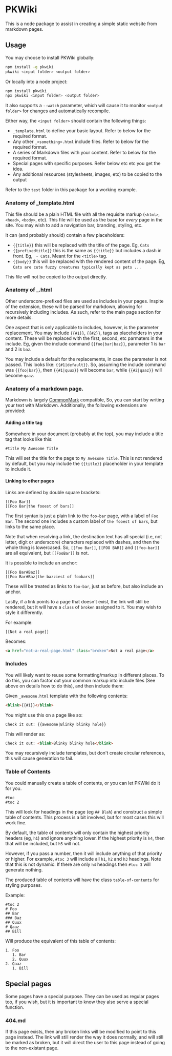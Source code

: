 # PKWiki

This is a node package to assist in creating a simple static website from markdown pages.

## Usage

You may choose to install PKWiki globally:

```bash
npm install -g pkwiki
pkwiki <input folder> <output folder>
```

Or locally into a node project:

```bash
npm install pkwiki
npx pkwiki <input folder> <output folder>
```

It also supports a `--watch` parameter, which will cause it to monitor `<output folder>`
for changes and automatically recompile.

Either way, the `<input folder>` should contain the following things:
* `_template.html` to define your basic layout. Refer to below for the required format.
* Any other `_<something>.html` include files. Refer to below for the required format.
* A series of Markdown files with your content. Refer to below for the required format.
* Special pages with specific purposes. Refer below etc etc you get the idea.
* Any additional resources (stylesheets, images, etc) to be copied to the output

Refer to the `test` folder in this package for a working example.

### Anatomy of _template.html
This file should be a plain HTML file with all the requisite markup (`<html>`, `<head>`, `<body>`, etc).
This file will be used as the base for _every_ page in the site. You may wish to add a navigation bar,
branding, styling, etc.

It can (and probably should) contain a few placeholders:
* `{{title}}` this will be replaced with the title of the page. Eg, `Cats`
* `{{prefixedtitle}}` this is the same as `{{title}}` but includes a dash in front. Eg, ` - Cats`. Meant for the `<title>` tag.
* `{{body}}` this will be replaced with the rendered content of the page. Eg, `Cats are cute fuzzy creatures typically kept as pets ...`

This file will not be copied to the output directly.

### Anatomy of _<something>.html
Other underscore-prefixed files are used as includes in your pages. Inspite of the extension, these
will be parsed for markdown, allowing for recursively including includes. As such, refer to the
main page section for more details.

One aspect that is only applicable to includes, however, is the parameter replacement. You may include
`{{#1}}`, `{{#2}}`, tags as placeholders in your content. These will be replaced with the first, second, etc
parmaters in the include. Eg, given the include command `{{foo|bar|baz}}`, parameter 1 is `bar` and 2 is `baz`.

You may include a default for the replacements, in case the parameter is not passed. This looks like: `{{#1|default}}`.
So, assuming the include command was `{{foo|bar}}`, then `{{#1|quux}}` will become `bar`, while `{{#2|qaaz}}` will
become `qaaz`.

### Anatomy of a markdown page.

Markdown is largely [CommonMark](https://spec.commonmark.org/) compatible, So, you can start by writing your
text with Markdown. Additionally, the following extensions are provided:

#### Adding a title tag
Somewhere in your document (probably at the top), you may include a title tag that looks like this:

```text
#title My Awesome Title
```

This will set the title for the page to `My Awesome Title`. This is not rendered by default, but you may
include the `{{title}}` placeholder in your template to include it.

#### Linking to other pages
Links are defined by double square brackets:

```text
[[Foo Bar]]
[[Foo Bar|the fooest of bars]]
```

The first syntax is just a plain link to the `foo-bar` page, with a label of `Foo Bar`. The second one
includes a custom label of `the fooest of bars`, but links to the same place.

Note that when resolving a link, the destination text has all special (i.e, not letter, digit or underscore)
characters replaced with dashes, and then the whole thing is lowercased. So, `[[Foo Bar]]`, `[[FOO BAR]]` and
`[[foo-bar]]` are all equivalent, but `[[FooBar]]` is not.

It is possible to include an anchor:

```text
[[Foo Bar#Baz]]
[[Foo Bar#Baz|the bazziest of foobars]]
```

These will be treated as links to `foo-bar`, just as before, but also include an anchor.

Lastly, if a link points to a page that doesn't exist, the link will still be rendered, but it will
have a `class` of `broken` assigned to it. You may wish to style it differently.

For example:
```text
[[Not a real page]]
```

Becomes:
```html
<a href="not-a-real-page.html" class="broken">Not a real page</a>
```

### Includes
You will likely want to reuse some formatting/markup in different places. To do this, you can factor out
your common markup into include files (See above on details how to do this), and then include them:

Given `_awesome.html` template with the following contents:
```html
<blink>{{#1}}</blink>
```

You might use this on a page like so:
```text
Check it out: {{awesome|Blinky blinky hole}}
```

This will render as:
```html
Check it out: <blink>Blinky blinky hole</blink>
```

You may recursively include templates, but don't create circular references, this will cause generation to fail.

### Table of Contents
You could manually create a table of contents, or you can let PKWiki do it for you.

```text
#toc
#toc 2
```

This will look for headings in the page (eg `## Blah`) and construct a simple table of contents. This process
is a bit involved, but for most cases this will work fine.

By default, the table of contents will only contain the highest priority headers (eg, `h1`) and ignore
anything lower. If the highest priority is `h4`, then that will be included, but `h5` will not.

However, if you pass a number, then it will include anything of that priority or higher. For example, `#toc 3`
will include all `h1`, `h2` and `h3` headings. Note that this is not dynamic: If there are only `h4` headings
then `#toc 3` will generate nothing.

The produced table of contents will have the class `table-of-contents` for styling purposes.

Example:

```text
#toc 2
# Foo
## Bar
### Baz
## Quux
# Qaaz
## Bill
```

Will produce the equivalent of this table of contents:

```text
1. Foo
   1. Bar
   2. Quux
2. Qaaz
   1. Bill
```

## Special pages
Some pages have a special purpose. They can be used as regular pages too, if you wish, but it is important to know they also serve a special function.

### 404.md
If this page exists, then any broken links will be modified to point to this page instead. The link will still render the way it does normally, and will still be marked as broken, but it will direct the user to this page instead of going to the non-existant page.